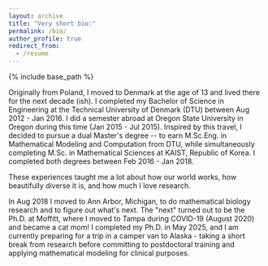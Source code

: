 ```yaml
---
layout: archive
title: "Very short bio:"
permalink: /bio/
author_profile: true
redirect_from:
  - /resume
---
```


{% include base_path %}

Originally from Poland, I moved to Denmark at the age of 13 and lived there for the next decade (ish). I completed my Bachelor of Science in Engineering at the Technical University of Denmark (DTU) between Aug 2012 - Jan 2016. I did a semester abroad at Oregon State University in Oregon during this time (Jan 2015 - Jul 2015). Inspired by this travel, I decided to pursue a dual Master's degree -- to earn M.Sc.Eng.  in Mathematical Modeling and Computation from DTU, while simultaneously completing M.Sc. in Mathematical Sciences at KAIST, Republic of Korea. I completed both degrees between Feb 2016 - Jan 2018. 

These experiences taught me a lot about how our world works, how beautifully diverse it is, and how much I love research. 

In Aug 2018 I moved to Ann Arbor, Michigan, to do mathematical biology research and to figure out what's next. The "next" turned out to be the Ph.D. at Moffitt, where I moved to Tampa during COVID-19 (August 2020) and became a cat mom! I completed my Ph.D. in May 2025, and I am currently preparing for a trip in a camper van to Alaska - taking a short break from research before committing to postdoctoral training and applying mathematical modeling for clinical purposes.  
